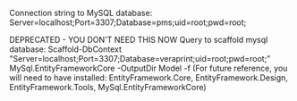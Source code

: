 Connection string to MySQL database: Server=localhost;Port=3307;Database=pms;uid=root;pwd=root;  


DEPRECATED - YOU DON'T NEED THIS NOW
Query to scaffold mysql database: Scaffold-DbContext "Server=localhost;Port=3307;Database=veraprint;uid=root;pwd=root;" MySql.EntityFrameworkCore -OutputDir Model -f
(For future reference, you will need to have installed: EntityFramework.Core, EntityFramework.Design, EntityFramework.Tools, MySql.EntityFrameworkCore)